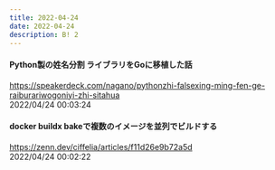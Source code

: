 ```yaml
---
title: 2022-04-24
date: 2022-04-24
description: B! 2
---
```


#### Python製の姓名分割 ライブラリをGoに移植した話
https://speakerdeck.com/nagano/pythonzhi-falsexing-ming-fen-ge-raiburariwogoniyi-zhi-sitahua<br>
2022/04/24 00:03:24<br>


#### docker buildx bakeで複数のイメージを並列でビルドする
https://zenn.dev/ciffelia/articles/f11d26e9b72a5d<br>
2022/04/24 00:02:22<br>


